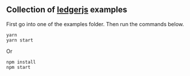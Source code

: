 ## Collection of [ledgerjs](https://github.com/LedgerHQ/ledgerjs) examples

First go into one of the examples folder.
Then run the commands below.

```console
yarn
yarn start
```
Or
```console
npm install
npm start
```
